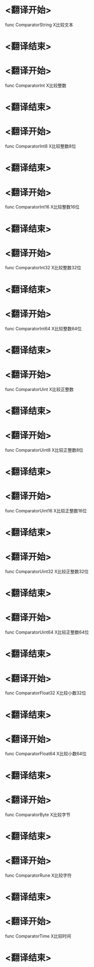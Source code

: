 
# <翻译开始>
func ComparatorString
X比较文本
# <翻译结束>

# <翻译开始>
func ComparatorInt
X比较整数
# <翻译结束>

# <翻译开始>
func ComparatorInt8
X比较整数8位
# <翻译结束>

# <翻译开始>
func ComparatorInt16
X比较整数16位
# <翻译结束>

# <翻译开始>
func ComparatorInt32
X比较整数32位
# <翻译结束>

# <翻译开始>
func ComparatorInt64
X比较整数64位
# <翻译结束>

# <翻译开始>
func ComparatorUint
X比较正整数
# <翻译结束>

# <翻译开始>
func ComparatorUint8
X比较正整数8位
# <翻译结束>

# <翻译开始>
func ComparatorUint16
X比较正整数16位
# <翻译结束>

# <翻译开始>
func ComparatorUint32
X比较正整数32位
# <翻译结束>

# <翻译开始>
func ComparatorUint64
X比较正整数64位
# <翻译结束>

# <翻译开始>
func ComparatorFloat32
X比较小数32位
# <翻译结束>

# <翻译开始>
func ComparatorFloat64
X比较小数64位
# <翻译结束>

# <翻译开始>
func ComparatorByte
X比较字节
# <翻译结束>

# <翻译开始>
func ComparatorRune
X比较字符
# <翻译结束>

# <翻译开始>
func ComparatorTime
X比较时间
# <翻译结束>
